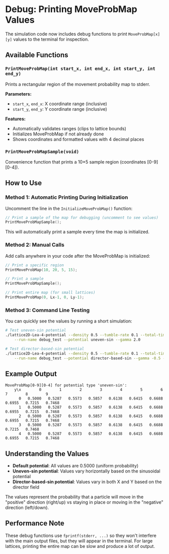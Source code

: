 # Debug: Printing MoveProbMap Values

The simulation code now includes debug functions to print `MoveProbMap[x][y]` values to the terminal for inspection.

## Available Functions

### `PrintMoveProbMap(int start_x, int end_x, int start_y, int end_y)`
Prints a rectangular region of the movement probability map to stderr.

**Parameters:**
- `start_x`, `end_x`: X coordinate range (inclusive)
- `start_y`, `end_y`: Y coordinate range (inclusive)

**Features:**
- Automatically validates ranges (clips to lattice bounds)
- Initializes MoveProbMap if not already done
- Shows coordinates and formatted values with 4 decimal places

### `PrintMoveProbMapSample(void)`
Convenience function that prints a 10×5 sample region (coordinates [0-9][0-4]).

## How to Use

### Method 1: Automatic Printing During Initialization
Uncomment the line in the `InitializeMoveProbMap()` function:

```c
// Print a sample of the map for debugging (uncomment to see values)
PrintMoveProbMapSample();
```

This will automatically print a sample every time the map is initialized.

### Method 2: Manual Calls
Add calls anywhere in your code after the MoveProbMap is initialized:

```c
// Print a specific region
PrintMoveProbMap(10, 20, 5, 15);

// Print a sample
PrintMoveProbMapSample();

// Print entire map (for small lattices)
PrintMoveProbMap(0, Lx-1, 0, Ly-1);
```

### Method 3: Command Line Testing
You can quickly see the values by running a short simulation:

```bash
# Test uneven-sin potential
./lattice2D-Lea-4-potential --density 0.5 --tumble-rate 0.1 --total-time 10 \
    --run-name debug_test --potential uneven-sin --gamma 2.0

# Test director-based-sin potential  
./lattice2D-Lea-4-potential --density 0.5 --tumble-rate 0.1 --total-time 10 \
    --run-name debug_test --potential director-based-sin --gamma -0.5 --g 0.8
```

## Example Output

```
MoveProbMap[0-9][0-4] for potential type 'uneven-sin':
    y\x        0        1        2        3        4        5        6        7        8        9 
      0   0.5000   0.5287   0.5573   0.5857   0.6138   0.6415   0.6688   0.6955   0.7215   0.7468 
      1   0.5000   0.5287   0.5573   0.5857   0.6138   0.6415   0.6688   0.6955   0.7215   0.7468 
      2   0.5000   0.5287   0.5573   0.5857   0.6138   0.6415   0.6688   0.6955   0.7215   0.7468 
      3   0.5000   0.5287   0.5573   0.5857   0.6138   0.6415   0.6688   0.7215   0.7468 
      4   0.5000   0.5287   0.5573   0.5857   0.6138   0.6415   0.6688   0.6955   0.7215   0.7468 
```

## Understanding the Values

- **Default potential**: All values are 0.5000 (uniform probability)
- **Uneven-sin potential**: Values vary horizontally based on the sinusoidal potential
- **Director-based-sin potential**: Values vary in both X and Y based on the director field

The values represent the probability that a particle will move in the "positive" direction (right/up) vs staying in place or moving in the "negative" direction (left/down).

## Performance Note

These debug functions use `fprintf(stderr, ...)` so they won't interfere with the main output files, but they will appear in the terminal. For large lattices, printing the entire map can be slow and produce a lot of output.
